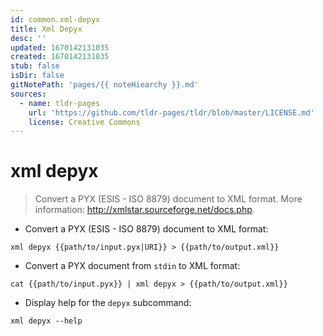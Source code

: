 ```yaml
---
id: common.xml-depyx
title: Xml Depyx
desc: ''
updated: 1670142131035
created: 1670142131035
stub: false
isDir: false
gitNotePath: 'pages/{{ noteHiearchy }}.md'
sources:
  - name: tldr-pages
    url: 'https://github.com/tldr-pages/tldr/blob/master/LICENSE.md'
    license: Creative Commons
---
```

# xml depyx

> Convert a PYX (ESIS - ISO 8879) document to XML format.
> More information: <http://xmlstar.sourceforge.net/docs.php>.

- Convert a PYX (ESIS - ISO 8879) document to XML format:

`xml depyx {{path/to/input.pyx|URI}} > {{path/to/output.xml}}`

- Convert a PYX document from `stdin` to XML format:

`cat {{path/to/input.pyx}} | xml depyx > {{path/to/output.xml}}`

- Display help for the `depyx` subcommand:

`xml depyx --help`

